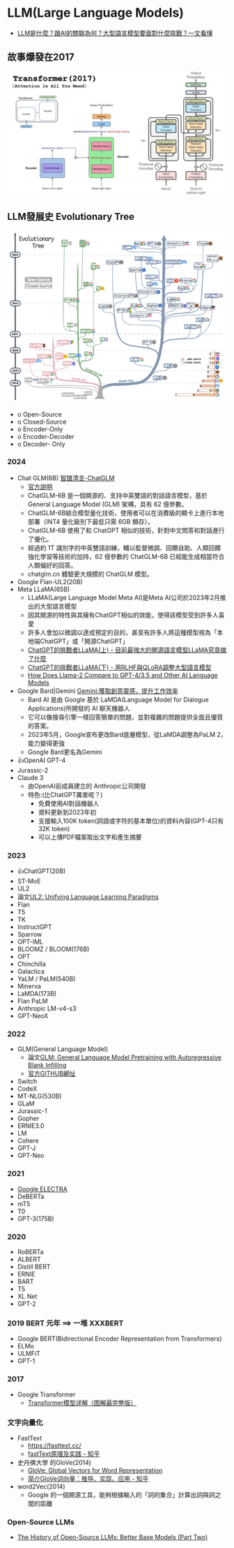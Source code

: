 # LLM(Large Language Models)
- [LLM是什麼？跟AI的關聯為何？大型語言模型要面對什麼挑戰？一文看懂](https://www.bnext.com.tw/article/76864/what-is-the-meaning-of-llm)

## 故事爆發在2017 
![Transformer(2017)](Transformer(2017).png)


## LLM發展史 Evolutionary Tree

![LLM發展史](LLM_Tree.png)
- o	Open-Source
- o	Closed-Source
- o	Encoder-Only
- o	Encoder-Decoder
- o	Decoder- Only
### 2024
- Chat GLM(6B) [智譜清言-ChatGLM](https://chatglm.cn/)
  - [官方說明](https://github.com/THUDM/ChatGLM-6B)
  - ChatGLM-6B 是一個開源的、支持中英雙語的對話語言模型，基於 General Language Model (GLM) 架構，具有 62 億參數。
  - ChatGLM-6B結合模型量化技術，使用者可以在消費級的顯卡上進行本地部署（INT4 量化級別下最低只需 6GB 顯存）。
  - ChatGLM-6B 使用了和 ChatGPT 相似的技術，針對中文問答和對話進行了優化。
  - 經過約 1T 識別字的中英雙語訓練，輔以監督微調、回饋自助、人類回饋強化學習等技術的加持，62 億參數的 ChatGLM-6B 已經能生成相當符合人類偏好的回答。
  - chatglm.cn 體驗更大規模的 ChatGLM 模型。 
- Google Flan-UL2(20B)
- Meta LLaMA(65B)
  - LLaMA(Large Language Model Meta AI)是Meta AI公司於2023年2月推出的大型語言模型
  - 因其開源的特性與其擁有ChatGPT相似的效能，使得該模型受到許多人喜愛
  - 許多人會加以微調以達成預定的目的，甚至有許多人將這種模型視為「本地端ChatGPT」或「開源ChatGPT」
  - [ChatGPT的挑戰者LLaMA(上) - 目前最強大的開源語言模型LLaMA究竟做了什麼](https://ithelp.ithome.com.tw/articles/10338745)
  - [ChatGPT的挑戰者LLaMA(下) - 用RLHF與QLoRA調整大型語言模型](https://ithelp.ithome.com.tw/articles/10339382)
  - [How Does Llama-2 Compare to GPT-4/3.5 and Other AI Language Models](https://promptengineering.org/how-does-llama-2-compare-to-gpt-and-other-ai-language-models/)
- Google Bard|‎Gemini  [‎Gemini:獲取創意靈感，提升工作效率](https://gemini.google.com/?hl=zh-cn)
  - Bard AI 是由 Google 基於 LaMDA(Language Model for Dialogue Applications)所開發的 AI 聊天機器人
  - 它可以像搜尋引擎一樣回答簡單的問題，並對複雜的問題提供全面且優質的答案。
  - 2023年5月，Google宣布更改Bard底層模型，從LaMDA調整為PaLM 2，能力變得更強
  - Google Bard更名為‎Gemini
- 👍OpenAI GPT-4 
- Jurassic-2 
- Claude 3
  - 由OpenAI前成員建立的 Anthropic公司開發
  - 特色:(比ChatGPT厲害呢？)
    - 免費使用AI對話機器人
    - 資料更新到2023年初
    - 支援輸入100K token(詞語或字符的基本單位)的資料內容(GPT-4只有32K token)
    - 可以上傳PDF檔案取出文字和產生摘要

### 2023
- 👍ChatGPT(20B)
-	ST-MoE
-	UL2
  - 論文[UL2: Unifying Language Learning Paradigms](https://arxiv.org/abs/2205.05131)
-	Flan
-	T5
-	TK
- InstructGPT
- Sparrow
- OPT-IML
- BLOOMZ / BLOOM(176B)
- OPT
- Chinchilla
- Galactica 
- YaLM / PaLM(540B)
- Minerva
- LaMDA(173B)
- Flan PaLM
- Anthropic LM-v4-s3
- GPT-NeoX

### 2022
- GLM(General Language Model)
  - 論文[GLM: General Language Model Pretraining with Autoregressive Blank Infilling](https://arxiv.org/abs/2103.10360)
  - [官方GITHUB網址](https://github.com/THUDM/GLM)
- Switch 
- CodeX
- MT-NLG(530B)
- GLaM
- Jurassic-1
- Gopher
- ERNIE3.0
- LM
- Cohere
- GPT-J
- GPT-Neo

### 2021
- [Google ELECTRA](https://github.com/google-research/electra) 
- DeBERTa 
- mT5
- T0 
- GPT-3(175B)

### 2020
- RoBERTa
- ALBERT
- Distill BERT
- ERNIE 
- BART
- T5
- XL Net
- GPT-2

### 2019 BERT 元年 ==> 一堆 XXXBERT
- Google BERT(Bidirectional Encoder Representation from Transformers) 
- ELMo
- ULMFiT
- GPT-1


### 2017
- Google Transformer
  - [Transformer模型详解（图解最完整版）](https://zhuanlan.zhihu.com/p/338817680)

### 文字向量化
- FastText
  - https://fasttext.cc/
  - [fastText原理及实践 - 知乎]() 
- 史丹佛大學 的GloVe(2014)
  - [GloVe: Global Vectors for Word Representation](https://nlp.stanford.edu/projects/glove/)
  - [简介GloVe词向量：推导、实现、应用 - 知乎](https://zhuanlan.zhihu.com/p/101179171)
- word2Vec(2014)
  - Google 的一個開源工具，能夠根據輸入的「詞的集合」計算出詞與詞之間的距離

### Open-Source LLMs
- [The History of Open-Source LLMs: Better Base Models (Part Two)](https://cameronrwolfe.substack.com/p/the-history-of-open-source-llms-better)
